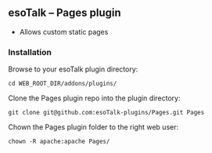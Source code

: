 ## esoTalk – Pages plugin

- Allows custom static pages

### Installation

Browse to your esoTalk plugin directory:
```
cd WEB_ROOT_DIR/addons/plugins/
```

Clone the Pages plugin repo into the plugin directory:
```
git clone git@github.com:esoTalk-plugins/Pages.git Pages
```

Chown the Pages plugin folder to the right web user:
```
chown -R apache:apache Pages/
```
